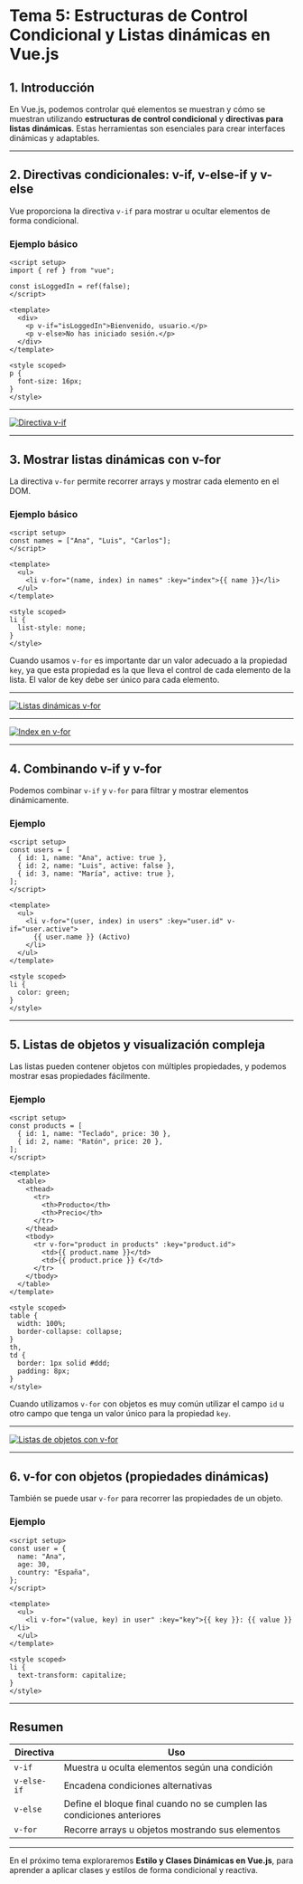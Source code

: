 # **Tema 5: Estructuras de Control Condicional y Listas dinámicas en Vue.js**

## **1. Introducción**

En Vue.js, podemos controlar qué elementos se muestran y cómo se muestran utilizando **estructuras de control condicional** y **directivas para listas dinámicas**. Estas herramientas son esenciales para crear interfaces dinámicas y adaptables.

---

## **2. Directivas condicionales: v-if, v-else-if y v-else**

Vue proporciona la directiva `v-if` para mostrar u ocultar elementos de forma condicional.

### Ejemplo básico

```vue
<script setup>
import { ref } from "vue";

const isLoggedIn = ref(false);
</script>

<template>
  <div>
    <p v-if="isLoggedIn">Bienvenido, usuario.</p>
    <p v-else>No has iniciado sesión.</p>
  </div>
</template>

<style scoped>
p {
  font-size: 16px;
}
</style>
```

---

[![Directiva v-if](https://img.youtube.com/vi/iSxPEkS4P2s/0.jpg)](https://www.youtube.com/watch?v=iSxPEkS4P2s&list=PLzA2VyZwsq_92Fnb4JEUnXUhSYfNHtcKx)

---

## **3. Mostrar listas dinámicas con v-for**

La directiva `v-for` permite recorrer arrays y mostrar cada elemento en el DOM.

### Ejemplo básico

```vue
<script setup>
const names = ["Ana", "Luis", "Carlos"];
</script>

<template>
  <ul>
    <li v-for="(name, index) in names" :key="index">{{ name }}</li>
  </ul>
</template>

<style scoped>
li {
  list-style: none;
}
</style>
```

Cuando usamos `v-for` es importante dar un valor adecuado a la propiedad `key`, ya que esta propiedad es la que lleva el control de cada elemento de la lista. El valor de key debe ser único para cada elemento.

---

[![Listas dinámicas v-for](https://img.youtube.com/vi/RUQ5RffUh5o/0.jpg)](https://www.youtube.com/watch?v=RUQ5RffUh5o&list=PLzA2VyZwsq_92Fnb4JEUnXUhSYfNHtcKx)

---

[![Index en v-for](https://img.youtube.com/vi/vqrNhPDhDnA/0.jpg)](https://www.youtube.com/watch?v=vqrNhPDhDnA&list=PLzA2VyZwsq_92Fnb4JEUnXUhSYfNHtcKx)

---

## **4. Combinando v-if y v-for**

Podemos combinar `v-if` y `v-for` para filtrar y mostrar elementos dinámicamente.

### Ejemplo

```vue
<script setup>
const users = [
  { id: 1, name: "Ana", active: true },
  { id: 2, name: "Luis", active: false },
  { id: 3, name: "María", active: true },
];
</script>

<template>
  <ul>
    <li v-for="(user, index) in users" :key="user.id" v-if="user.active">
      {{ user.name }} (Activo)
    </li>
  </ul>
</template>

<style scoped>
li {
  color: green;
}
</style>
```


---

## **5. Listas de objetos y visualización compleja**

Las listas pueden contener objetos con múltiples propiedades, y podemos mostrar esas propiedades fácilmente.

### Ejemplo

```vue
<script setup>
const products = [
  { id: 1, name: "Teclado", price: 30 },
  { id: 2, name: "Ratón", price: 20 },
];
</script>

<template>
  <table>
    <thead>
      <tr>
        <th>Producto</th>
        <th>Precio</th>
      </tr>
    </thead>
    <tbody>
      <tr v-for="product in products" :key="product.id">
        <td>{{ product.name }}</td>
        <td>{{ product.price }} €</td>
      </tr>
    </tbody>
  </table>
</template>

<style scoped>
table {
  width: 100%;
  border-collapse: collapse;
}
th,
td {
  border: 1px solid #ddd;
  padding: 8px;
}
</style>
```

Cuando utilizamos `v-for` con objetos es muy común utilizar el campo `id` u otro campo que tenga un valor único para la propiedad `key`.

---

[![Listas de objetos con v-for](https://img.youtube.com/vi/jyTqcRGQpSY/0.jpg)](https://www.youtube.com/watch?v=jyTqcRGQpSY&list=PLzA2VyZwsq_92Fnb4JEUnXUhSYfNHtcKx)

---

## **6. v-for con objetos (propiedades dinámicas)**

También se puede usar `v-for` para recorrer las propiedades de un objeto.

### Ejemplo

```vue
<script setup>
const user = {
  name: "Ana",
  age: 30,
  country: "España",
};
</script>

<template>
  <ul>
    <li v-for="(value, key) in user" :key="key">{{ key }}: {{ value }}</li>
  </ul>
</template>

<style scoped>
li {
  text-transform: capitalize;
}
</style>
```

---

## Resumen

| Directiva   | Uso                                                                    |
| ----------- | ---------------------------------------------------------------------- |
| `v-if`      | Muestra u oculta elementos según una condición                         |
| `v-else-if` | Encadena condiciones alternativas                                      |
| `v-else`    | Define el bloque final cuando no se cumplen las condiciones anteriores |
| `v-for`     | Recorre arrays u objetos mostrando sus elementos                       |

---

En el próximo tema exploraremos **Estilo y Clases Dinámicas en Vue.js**, para aprender a aplicar clases y estilos de forma condicional y reactiva.

